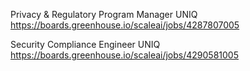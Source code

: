 Privacy & Regulatory Program Manager UNIQ https://boards.greenhouse.io/scaleai/jobs/4287807005

Security Compliance Engineer UNIQ https://boards.greenhouse.io/scaleai/jobs/4290581005

